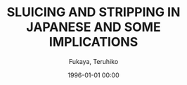 ---
layout: post
title: SLUICING AND STRIPPING IN JAPANESE AND SOME IMPLICATIONS

date: 1996-01-01 00:00
author: Fukaya, Teruhiko
year: 2007
---
